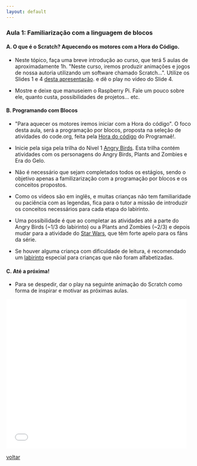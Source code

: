 ```yaml
---
layout: default
---
```


### Aula 1: Familiarização com a linguagem de blocos

#### A. O que é o Scratch? Aquecendo os motores com a Hora do Código.

* Neste tópico, faça uma breve introdução ao curso, que terá 5 aulas de aproximadamente 1h. "Neste curso, iremos produzir animações e jogos de nossa autoria utilizando um software chamado Scratch...". Utilize os Slides 1 e 4 [desta apresentação](https://docs.google.com/presentation/d/1dkvSEHCMYBlGNXV8NyX8ZepeL31WmDHjnhy5MjPJkSM/edit?usp=sharing). 	e dê o play no vídeo do Slide 4.

* Mostre e deixe que manuseiem o Raspberry Pi. Fale um pouco sobre ele, quanto custa, possibilidades de projetos... etc.


#### B. Programando com Blocos

* "Para aquecer os motores iremos iniciar com a Hora do código". O foco desta aula, será a programação por blocos, proposta na seleção de atividades do code.org, feita pela [Hora do código](http://programae.org.br/horadocodigo/) do Programaê!.

* Inicie pela siga pela trilha do Nivel 1 [Angry Birds](https://studio.code.org/hoc/1?utm_source=programae&utm_campaign=HoraDoCodigo&utm_term=AngryBirds). Esta trilha contém atividades com os personagens do Angry Birds, Plants and Zombies e Era do Gelo.

* Não é necessário que sejam completados todos os estágios, sendo o objetivo apenas a familizarização com a programação por blocos e os conceitos propostos.

* Como os vídeos são em inglês, e muitas crianças não tem familiaridade ou paciência com as legendas, fica para o tutor a missão de introduzir os conceitos necessários para cada etapa do labirinto.

* Uma possibilidade é que ao completar as atividades até a parte do Angry Birds (~1/3 do labirinto) ou a Plants and Zombies (~2/3) e depois mudar para a atividade do [Star Wars](https://studio.code.org/s/starwarsblocks/stage/1/puzzle/1?utm_source=programae&utm_campaign=HoraDoCodigo&utm_term=StarWarsBlocos), que têm forte apelo para os fãns da série.

* Se houver alguma criança com dificuldade de leitura, é recomendado um [labirinto](https://studio.code.org/s/course1/stage/7/puzzle/1) especial para crianças que não foram alfabetizadas.

#### C. Até a próxima!

* Para se despedir, dar o play na seguinte animação do Scratch como forma de inspirar e motivar as próximas aulas.

<iframe allowtransparency="true" width="485" height="402" src="//scratch.mit.edu/projects/embed/223410020/?autostart=false" frameborder="0" allowfullscreen></iframe>
    


[voltar](./)